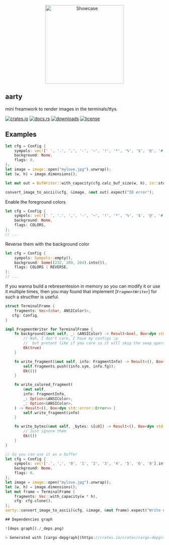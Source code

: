 <p align="center">
    <img alt="Showcase" src="./assests/showcase.png" width="250">
</p>

## **aarty**
mini freamwork to render images in the terminals/ttys.

[![crates.io](https://img.shields.io/crates/v/aarty.svg)](https://crates.io/crates/aarty)
[![docs.rs](https://docs.rs/aarty/badge.svg)](https://docs.rs/aarty)
[![downloads](https://img.shields.io/crates/d/aarty.svg)](https://crates.io/crates/aarty)
[![license](https://img.shields.io/crates/l/aarty.svg)](https://github.com/0x61nas/aarty/blob/aurora/LICENSE)

## Examples
```rust
let cfg = Config {
    sympols: vec![' ', '.', ',', '-', '~', '!', '*', '%', '$', '@', '#'].into(),
    background: None,
    flags: 0,
};
let image = image::open("mylove.jpg").unwrap();
let (w, h) = image.dimensions();

let mut out = BufWriter::with_capacity(cfg.calc_buf_size(w, h), io::stdout().lock());

convert_image_to_ascii(&cfg, &image, &mut out).expect("IO error");
```
Enable the foreground colors
```rust
let cfg = Config {
    sympols: vec![' ', '.', ',', '-', '~', '!', '*', '%', '$', '@', '#'].into(),
    background: None,
    flags: COLORS,
};
// ...
```
Reverse them with the background color
```rust
let cfg = Config {
    sympols: Sympols::empty(),
    background: Some((232, 209, 204).into()),
    flags: COLORS | REVERSE,
};
// ...
```
If you wanna build a rebresentesion in memory so you can modify it or use it multiple times, then you may found that implement [`FragmentWriter`]
for such a structher is useful.
```rust
struct TerminalFrame {
    fragments: Vec<(char, ANSIColor)>,
   cfg: Config,
}

impl FragmentWriter for TerminalFrame {
    fn background(&mut self, _: &ANSIColor) -> Result<bool, Box<dyn std::error::Error>> {
        // Nah, I don't care, I have my configs :p
        //  but pretent like if you care so it will skip the swap operation.
        Ok(true)
    }

    fn write_fragment(&mut self, info: FragmentInfo) -> Result<(), Box<dyn std::error::Error>> {
        self.fragments.push((info.sym, info.fg));
        Ok(())
    }

    fn write_colored_fragment(
        &mut self,
        info: FragmentInfo,
        _: Option<&ANSIColor>,
        _: Option<&ANSIColor>,
    ) -> Result<(), Box<dyn std::error::Error>> {
        self.write_fragment(info)
    }

    fn write_bytes(&mut self, _bytes: &[u8]) -> Result<(), Box<dyn std::error::Error>> {
        // Just ignore them
        Ok(())
    }
}

// So you can use it as a buffer
let cfg = Config {
    sympols: vec!['.', ',', '0', '1', '2', '3', '4', '5', '6', '8'].into(),
    background: None,
    flags: 0,
};
let image = image::open("mylove.jpg").unwrap();
let (w, h) = image.dimensions();
let mut frame = TerminalFrame {
    fragments: Vec::with_capacity(w * h),
    cfg: cfg.clone(),
};
aarty::convert_image_to_ascii(&cfg, &image, &mut frame).expect("Write error");

## Dependencies graph

![deps graph](./_deps.png)

> Generated with [cargo-depgraph](https://crates.io/crates/cargo-depgraph)
